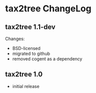 tax2tree ChangeLog
==================

tax2tree 1.1-dev
----------------

Changes:

* BSD-licensed
* migrated to github
* removed cogent as a dependency

tax2tree 1.0
------------

* initial release
